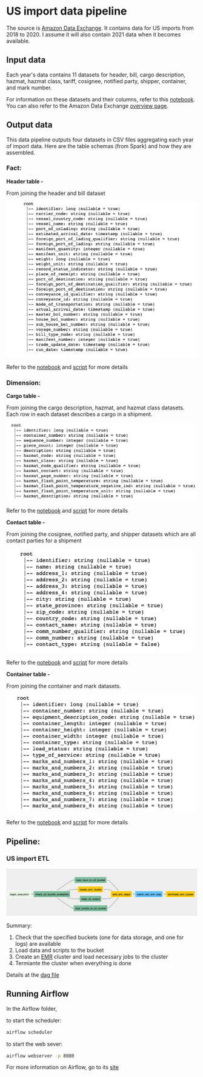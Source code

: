 # US import data pipeline

The source is [Amazon Data Exchange](https://aws.amazon.com/marketplace/pp/US-Imports-Automated-Manifest-System-AMS-Shipments/prodview-stk4wn3mbhx24). It contains data for US imports from 2018 to 2020. I assume it will also contain 2021 data when it becomes available. 

## Input data

Each year's data contains 11 datasets for header, bill, cargo description, hazmat, hazmat class, tariff, cosignee, notified party, shipper, container, and mark number.

For information on these datasets and their columns, refer to this [notebook](https://github.com/jackyho112/us-import-data-pipelines/blob/main/notebooks/exploration.ipynb). You can also refer to the Amazon Data Exchange [overview page](https://aws.amazon.com/marketplace/pp/US-Imports-Automated-Manifest-System-AMS-Shipments/prodview-stk4wn3mbhx24#offers).

## Output data

This data pipeline outputs four datasets in CSV files aggregating each year of import data. Here are the table schemas (from Spark) and how they are assembled.

### Fact:

**Header table -**

From joining the header and bill dataset

![bill table schema](imgs/bill-table-schema.png)

Refer to the [notebook](https://github.com/jackyho112/us-import-data-pipelines/blob/main/notebooks/bill_spark_op.ipynb) and [script](https://github.com/jackyho112/us-import-data-pipelines/blob/main/airflow/plugins/scripts/assemble_header.py) for more details

### Dimension:

**Cargo table -** 

From joining the cargo description, hazmat, and hazmat class datasets. Each row in each dataset describes a cargo in a shipment.

![cargo table schema](imgs/cargo-table-schema.png)

Refer to the [notebook](https://github.com/jackyho112/us-import-data-pipelines/blob/main/notebooks/cargo_spark_op.ipynb) and [script](https://github.com/jackyho112/us-import-data-pipelines/blob/main/airflow/plugins/scripts/assemble_cargo.py) for more details

**Contact table -** 

From joining the cosignee, notified party, and shipper datasets which are all contact parties for a shipment

![contact table schema](imgs/contact-table-schema.png)

Refer to the [notebook](https://github.com/jackyho112/us-import-data-pipelines/blob/main/notebooks/contact_spark_op.ipynb) and [script](https://github.com/jackyho112/us-import-data-pipelines/blob/main/airflow/plugins/scripts/assemble_contact.py) for more details

**Container table -** 

From joining the container and mark datasets.

![container table schema](imgs/container-table-schema.png)

Refer to the [notebook](https://github.com/jackyho112/us-import-data-pipelines/blob/main/notebooks/container_spark_op.ipynb) and [script](https://github.com/jackyho112/us-import-data-pipelines/blob/main/airflow/plugins/scripts/assemble_container.py) for more details

## Pipeline: 

### US import ETL

![dag](imgs/dag.png)

Summary:

1. Check that the specified buckets (one for data storage, and one for logs) are available
2. Load data and scripts to the bucket
3. Create an [EMR](https://aws.amazon.com/emr/) cluster and load necessary jobs to the cluster
4. Termiante the cluster when everything is done

Details at the [dag file](https://github.com/jackyho112/us-import-data-pipelines/blob/main/airflow/dags/us_import_dag.py)

## Running Airflow

In the Airflow folder,

to start the scheduler:
```bash
airflow scheduler
```

to start the web sever:
```bash
airflow webserver -p 8080
```

For more information on Airflow, go to its [site](http://airflow.apache.org/docs/stable/)
